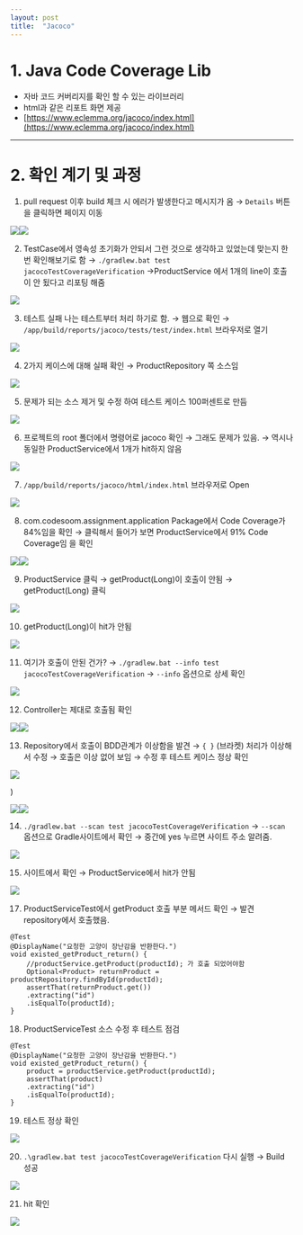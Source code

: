 ```yaml
---
layout: post
title:  "Jacoco"
---
```


# 1\. Java Code Coverage Lib

-   자바 코드 커버리지를 확인 할 수 있는 라이브러리
-   html과 같은 리포트 화면 제공
-   [https://www.eclemma.org/jacoco/index.html](https://www.eclemma.org/jacoco/index.html)

---

# 2\. 확인 계기 및 과정

1) pull request 이후 build 체크 시 에러가 발생한다고 메시지가 옴 → `Details` 버튼을 클릭하면 페이지 이동

![](https://images.velog.io/images/psjw/post/7df5feb0-89ac-4d54-923e-7348fefcd018/fail.png)![](https://images.velog.io/images/psjw/post/98fd8c42-7e18-4e46-ab60-34d23ff67df7/fail2.png)

2) TestCase에서 영속성 초기화가 안되서 그런 것으로 생각하고 있었는데 맞는지 한번 확인해보기로 함 → `./gradlew.bat test jacocoTestCoverageVerification` →ProductService 에서 1개의 line이 호출이 안 됬다고 리포팅 해줌

![](https://images.velog.io/images/psjw/post/0280c4a9-bacc-436a-b579-72ba37ae7935/Untitled.png)

3) 테스트 실패 나는 테스트부터 처리 하기로 함. → 웹으로 확인 → `/app/build/reports/jacoco/tests/test/index.html` 브라우저로 열기

![](https://images.velog.io/images/psjw/post/1b808d2a-1571-41e5-b2e0-3565ffa22d06/Untitled%201.png)

4) 2가지 케이스에 대해 실패 확인 → ProductRepository 쪽 소스임

![](https://images.velog.io/images/psjw/post/ec619f45-2636-49fb-bba5-a563b103f80f/Untitled%202.png)

5) 문제가 되는 소스 제거 및 수정 하여 테스트 케이스 100퍼센트로 만듬

![](https://images.velog.io/images/psjw/post/537ea1cd-f29e-447a-b265-83de04ab3369/Untitled%203.png)

6) 프로젝트의 root 폴더에서 명령어로 jacoco 확인 → 그래도 문제가 있음. → 역시나 동일한 ProductService에서 1개가 hit하지 않음

![](https://images.velog.io/images/psjw/post/2d133d74-4c67-4bb0-ac14-210d62a94076/Untitled.png)

7) `/app/build/reports/jacoco/html/index.html` 브라우저로 Open

![](https://images.velog.io/images/psjw/post/df8099d7-7423-4f89-bbc8-502b2980ffa1/Untitled%204.png)

8) com.codesoom.assignment.application Package에서 Code Coverage가 84%임을 확인 → 클릭해서 들어가 보면 ProductService에서 91% Code Coverage임 을 확인

![](https://images.velog.io/images/psjw/post/2fe89f10-450f-4860-bd41-ebb3047ce97a/Untitled%205.png)![](https://images.velog.io/images/psjw/post/91589d00-254b-45f0-9966-f798052b091a/Untitled%206.png)

9) ProductService 클릭 → getProduct(Long)이 호출이 안됨 → getProduct(Long) 클릭

![](https://images.velog.io/images/psjw/post/1a4e5287-8e52-4c68-9bd2-7b521b693a9b/Untitled%207.png)

10) getProduct(Long)이 hit가 안됨

![](https://images.velog.io/images/psjw/post/5aeeb4a3-24ea-4ce0-b2e9-d292167da293/Untitled%208.png)

11) 여기가 호출이 안된 건가? → `./gradlew.bat --info test jacocoTestCoverageVerification` → `--info` 옵션으로 상세 확인

![](https://images.velog.io/images/psjw/post/7cd40b53-c729-49a7-9295-68a569c848f7/Untitled%209.png)

12) Controller는 제대로 호출됨 확인

![](https://images.velog.io/images/psjw/post/5a634a50-15a5-4e80-8ce0-a7e5b10defd1/Untitled%2010.png)![](https://images.velog.io/images/psjw/post/423c3176-0070-47f7-806a-42781249f9ae/Untitled%2011.png)

13) Repository에서 호출이 BDD관계가 이상함을 발견 → `{ }` (브라켓) 처리가 이상해서 수정 → 호출은 이상 없어 보임 → 수정 후 테스트 케이스 정상 확인

![](https://images.velog.io/images/psjw/post/236f313d-104d-4ffe-a600-3282464af73c/Untitled%2012.png)

)

![](https://images.velog.io/images/psjw/post/3a1199ed-69e8-4a43-bc7e-047662c388d4/Untitled%2013.png)![](https://images.velog.io/images/psjw/post/be4c6665-201e-408e-8ad1-fbf80abca3d0/Untitled%2014.png)

14) `./gradlew.bat --scan test jacocoTestCoverageVerification` → `--scan` 옵션으로 Gradle사이트에서 확인 → 중간에 yes 누르면 사이트 주소 알려줌.

![](https://images.velog.io/images/psjw/post/fe098484-9dbd-44c1-b191-8a5d44f8a15e/Untitled%2015.png)

15) 사이트에서 확인 → ProductService에서 hit가 안됨

![](https://images.velog.io/images/psjw/post/621a8970-0b9a-421d-91d7-3bee565012a5/Untitled%2016.png)

17) ProductServiceTest에서 getProduct 호출 부분 메서드 확인 → 발견 repository에서 호출했음.

```
@Test
@DisplayName("요청한 고양이 장난감을 반환한다.")
void existed_getProduct_return() {
    //productService.getProduct(productId); 가 호출 되었어야함
    Optional<Product> returnProduct = productRepository.findById(productId);
    assertThat(returnProduct.get())
    .extracting("id")
    .isEqualTo(productId);
}
```

18) ProductServiceTest 소스 수정 후 테스트 점검

```
@Test
@DisplayName("요청한 고양이 장난감을 반환한다.")
void existed_getProduct_return() {
    product = productService.getProduct(productId);
    assertThat(product)
    .extracting("id")
    .isEqualTo(productId);
}
```

19) 테스트 정상 확인

![](https://images.velog.io/images/psjw/post/46ba46c4-8c43-4747-8bd8-23fc64e54b93/Untitled%2017.png)

20) `.\gradlew.bat test jacocoTestCoverageVerification` 다시 실행 → Build 성공

![](https://images.velog.io/images/psjw/post/8a708f9c-0d23-46aa-a756-572daf162eb3/Untitled%2018.png)

21) hit 확인

![](https://images.velog.io/images/psjw/post/00693fcf-ddd0-4e1f-b685-f056d0d7d8bd/Untitled%2019.png)